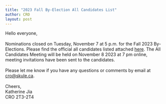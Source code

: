 ```yaml
---
title: "2023 Fall By-Election All Candidates List"
author: CRO
layout: post
---
```


Hello everyone,<br> <br> Nominations closed on Tuesday, November 7 at 5 p.m. for the Fall 2023 By-Elections. Please find the official all candidates listed attached <a href="https://drive.google.com/file/d/1v9tOrSxklxoEAYRHfzl4reHIVqjSL-1y/view?usp=sharing">here</a>. The All Candidates Meeting will be held on November 8 2023 at 7 pm online, meeting invitations have been sent to the candidates.<br> <br> Please let me know if you have any questions or comments by email at cro@skule.ca.<br> <br> Cheers,<br> Katherine Jia<br> CRO 2T3-2T4
